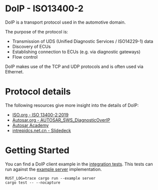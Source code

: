 # DoIP - ISO13400-2

DoIP is a transport protocol used in the automotive domain.

The purpose of the protocol is:

- Transmission of UDS (Unified Diagnostic Services / ISO14229-1) data
- Discovery of ECUs
- Establishing connection to ECUs (e.g. via diagnostic gateways)
- Flow control

DoIP makes use of the TCP and UDP protocols and is often used via Ethernet.

# Protocol details

The following resources give more insight into the details of DoIP:

- [ISO.org - ISO 13400-2:2019](https://www.iso.org/obp/ui/#iso:std:iso:13400:-2:ed-2:v1:en)
- [Autosar.org - AUTOSAR_SWS_DiagnosticOverIP](https://www.autosar.org/fileadmin/user_upload/standards/classic/20-11/AUTOSAR_SWS_DiagnosticOverIP.pdf)
- [Autosar Academy](https://autosaracademy.com/diagnostic-over-ip/)
- [intrepidcs.net.cn - Slidedeck](https://www.intrepidcs.net.cn/wp-content/uploads/2019/12/6.-Diagnostics_over_IP_DoIP.pdf)

#  Getting Started

You can find a DoIP client example in the  [integration tests](doip-tokio/tests/integration_test.rs).
This tests can run against the [example server](doip-tokio/examples/server.rs) implementation.

```
RUST_LOG=trace cargo run --example server
cargo test -- --nocapture
```
